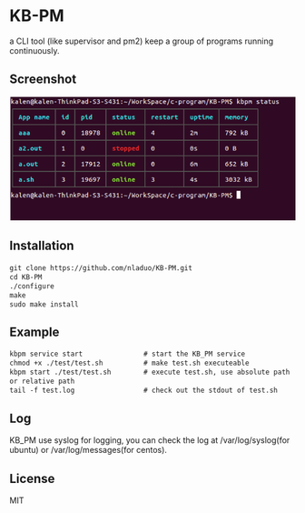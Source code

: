 # KB-PM
a CLI tool (like supervisor and pm2) keep a group of programs running continuously.

## Screenshot
![](./data/pic.png)<br>

## Installation
``` shell
git clone https://github.com/nladuo/KB-PM.git
cd KB-PM
./configure
make
sudo make install
```
## Example
``` shell
kbpm service start               # start the KB_PM service
chmod +x ./test/test.sh          # make test.sh executeable
kbpm start ./test/test.sh        # execute test.sh, use absolute path or relative path
tail -f test.log                 # check out the stdout of test.sh
```
## Log
KB_PM use syslog for logging, you can check the log at /var/log/syslog(for ubuntu) or /var/log/messages(for centos).

## License
MIT